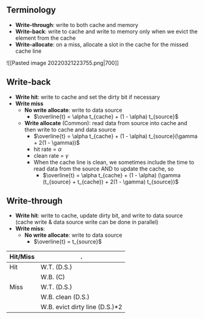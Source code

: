 ## Terminology
- **Write-through**: write to both cache and memory
- **Write-back**: write to cache and write to memory only when we evict the element from the cache
- **Write-allocate**: on a miss, allocate a slot in the cache for the missed cache line

![[Pasted image 20220321223755.png|700]]

## Write-back
- **Write hit**: write to cache and set the dirty bit if necessary
- **Write miss**
    - **No write allocate**: write to data source
        - $\overline{t} = \alpha t_{cache} + (1 - \alpha) t_{source}$
    - **Write allocate** (Common): read data from source into cache and then write to cache and data source
        - $\overline{t} = \alpha t_{cache} + (1 - \alpha) t_{source}(\gamma + 2(1 - \gamma))$
        - hit rate = $\alpha$
        - clean rate = $\gamma$
        - When the cache line is clean, we sometimes include the time to read data from the source AND to update the cache, so
            - $\overline{t} = \alpha t_{cache} + (1 - \alpha) (\gamma (t_{source} + t_{cache}) + 2(1 - \gamma) t_{source})$

## Write-through
- **Write hit**: write to cache, update dirty bit, and write to data source (cache write & data source write can be done in parallel)
- **Write miss**:
    - **No write allocate**: write to data source
        - $\overline{t} = t_{source}$

| Hit/Miss | .                               |
| -------- | ------------------------------- |
| Hit      | W.T. (D.S.)                     |
|          | W.B. (C)                        |
| Miss     | W.T. (D.S.)                     |
|          | W.B. clean (D.S.)               | 
|          | W.B. evict dirty line (D.S.)\*2 |
